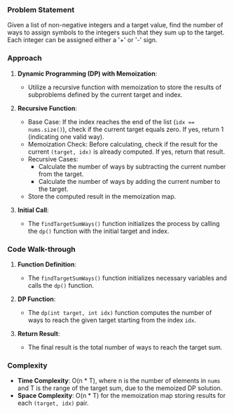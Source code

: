 ### Problem Statement
Given a list of non-negative integers and a target value, find the number of ways to assign symbols to the integers such that they sum up to the target. Each integer can be assigned either a '+' or '-' sign.

### Approach
1. **Dynamic Programming (DP) with Memoization**:
   - Utilize a recursive function with memoization to store the results of subproblems defined by the current target and index.

2. **Recursive Function**:
   - Base Case: If the index reaches the end of the list (`idx == nums.size()`), check if the current target equals zero. If yes, return 1 (indicating one valid way).
   - Memoization Check: Before calculating, check if the result for the current `(target, idx)` is already computed. If yes, return that result.
   - Recursive Cases:
     - Calculate the number of ways by subtracting the current number from the target.
     - Calculate the number of ways by adding the current number to the target.
   - Store the computed result in the memoization map.

3. **Initial Call**:
   - The `findTargetSumWays()` function initializes the process by calling the `dp()` function with the initial target and index.

### Code Walk-through
1. **Function Definition**:
   - The `findTargetSumWays()` function initializes necessary variables and calls the `dp()` function.

2. **DP Function**:
   - The `dp(int target, int idx)` function computes the number of ways to reach the given target starting from the index `idx`.

3. **Return Result**:
   - The final result is the total number of ways to reach the target sum.

### Complexity
- **Time Complexity**: O(n * T), where n is the number of elements in `nums` and T is the range of the target sum, due to the memoized DP solution.
- **Space Complexity**: O(n * T) for the memoization map storing results for each `(target, idx)` pair.
